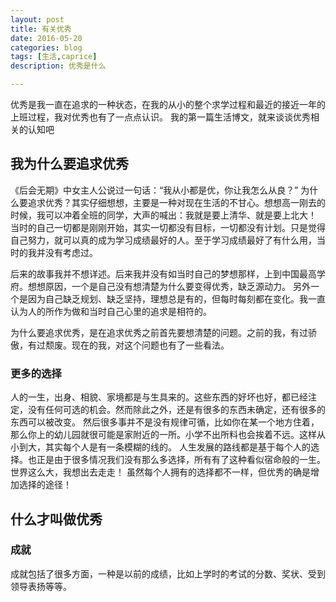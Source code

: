 ```yaml
---
layout: post
title: 有关优秀
date: 2016-05-20
categories: blog
tags: [生活,caprice]
description: 优秀是什么

---
```


优秀是我一直在追求的一种状态，在我的从小的整个求学过程和最近的接近一年的上班过程，我对优秀也有了一点点认识。
我的第一篇生活博文，就来谈谈优秀相关的认知吧

## 我为什么要追求优秀

《后会无期》中女主人公说过一句话：“我从小都是优，你让我怎么从良？”
为什么要追求优秀？其实仔细想想，主要是一种对现在生活的不甘心。想想高一刚去的时候，我可以冲着全班的同学，大声的喊出：我就是要上清华、就是要上北大！
当时的自己一切都是刚刚开始，其实一切都没有目标，一切都没有计划。只是觉得自己努力，就可以真的成为学习成绩最好的人。至于学习成绩最好了有什么用，当时的我并没有考虑过。

后来的故事我并不想详述。后来我并没有如当时自己的梦想那样，上到中国最高学府。想想原因，一个是自己没有想清楚为什么要变得优秀，缺乏源动力。
另外一个是因为自己缺乏规划、缺乏坚持，理想总是有的，但每时每刻都在变化。我一直认为人的所作为做和当时自己心里的追求是相符的。

为什么要追求优秀，是在追求优秀之前首先要想清楚的问题。之前的我，有过骄傲，有过颓废。现在的我，对这个问题也有了一些看法。

### 更多的选择

人的一生，出身、相貌、家境都是与生具来的。这些东西的好坏也好，都已经注定，没有任何可选的机会。然而除此之外，还是有很多的东西未确定，还有很多的东西可以被改变。
然后很多事并不是没有规律可循，比如你在某一个地方住着，那么你上的幼儿园就很可能是家附近的一所。小学不出所料也会挨着不远。这样从小到大，其实每个人是有一条模糊的线的。
人生发展的路线都是基于每个人的选择。也正是由于很多情况我们没有那么多选择，所有有了这种看似宿命般的一生。世界这么大，我想出去走走！
虽然每个人拥有的选择都不一样，但优秀的确是增加选择的途径！



## 什么才叫做优秀



### 成就

成就包括了很多方面，一种是以前的成绩，比如上学时的考试的分数、奖状、受到领导表扬等等。